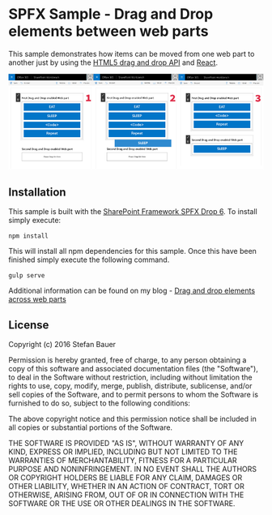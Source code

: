 # SPFX Sample - Drag and Drop elements between web parts
This sample demonstrates how items can be moved from one web part to another just by using the [HTML5 drag and drop API](https://developer.mozilla.org/en-US/docs/Web/API/HTML_Drag_and_Drop_API) and [React](https://facebook.github.io/react/).

![Drag and drop to other web part](/assets/spfx-drag-drop.jpg?raw=true)

## Installation
This sample is built with the [SharePoint Framework SPFX Drop 6](https://github.com/SharePoint/sp-dev-docs/wiki/Release-Notes-Drop-6). To install simply execute:

```
npm install
```

This will install all npm dependencies for this sample. Once this have been finished simply execute the following command.

```
gulp serve
```

Additional information can be found on my blog - [Drag and drop elements across web parts](http://www.n8d.at/blog/spfx-sample-drag-and-drop-elements-between-web-parts/)

## License
Copyright (c) 2016 Stefan Bauer

Permission is hereby granted, free of charge, to any person obtaining a copy of this software and associated documentation files (the "Software"), to deal in the Software without restriction, including without limitation the rights to use, copy, modify, merge, publish, distribute, sublicense, and/or sell copies of the Software, and to permit persons to whom the Software is furnished to do so, subject to the following conditions:

The above copyright notice and this permission notice shall be included in all copies or substantial portions of the Software.

THE SOFTWARE IS PROVIDED "AS IS", WITHOUT WARRANTY OF ANY KIND, EXPRESS OR IMPLIED, INCLUDING BUT NOT LIMITED TO THE WARRANTIES OF MERCHANTABILITY, FITNESS FOR A PARTICULAR PURPOSE AND NONINFRINGEMENT. IN NO EVENT SHALL THE AUTHORS OR COPYRIGHT HOLDERS BE LIABLE FOR ANY CLAIM, DAMAGES OR OTHER LIABILITY, WHETHER IN AN ACTION OF CONTRACT, TORT OR OTHERWISE, ARISING FROM, OUT OF OR IN CONNECTION WITH THE SOFTWARE OR THE USE OR OTHER DEALINGS IN THE SOFTWARE.

